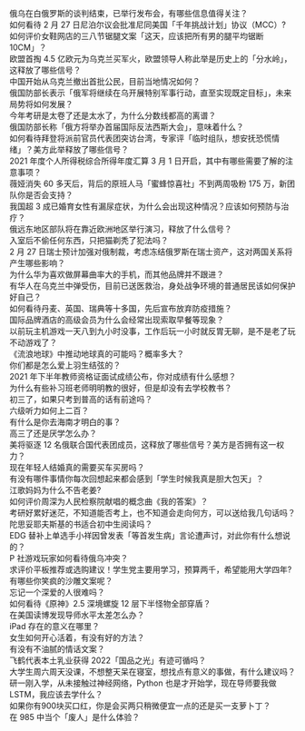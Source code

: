 俄乌在白俄罗斯的谈判结束，已举行发布会，有哪些信息值得关注？  
如何看待 2 月 27 日尼泊尔议会批准尼同美国「千年挑战计划」协议（MCC）?  
如何评价女鞋网店的三八节锯腿文案「这天，应该把所有男的腿平均锯断 10CM」？  
欧盟首掏 4.5 亿欧元为乌克兰买军火，欧盟领导人称此举是历史上的「分水岭」，这释放了哪些信号？  
中国开始从乌克兰撤出首批公民，目前当地情况如何？  
俄国防部长表示「俄军将继续在乌开展特别军事行动，直至实现既定目标」，未来局势将如何发展？  
今年考研是太卷了还是太水了，为什么分数线都高的离谱？  
俄国防部长称「俄方将举办首届国际反法西斯大会」，意味着什么？  
如何看待拜登将派前官员代表团突访台湾，专家评「临时组队，想安抚恐慌情绪」？美方此举释放了哪些信号？  
2021 年度个人所得税综合所得年度汇算 3 月 1 日开启，其中有哪些需要了解的注意事项？  
薇娅消失 60 多天后，背后的原班人马「蜜蜂惊喜社」不到两周吸粉 175 万，新团队你是否会支持？  
我国超 3 成已婚育女性有漏尿症状，为什么会出现这种情况？应该如何预防与治疗？  
俄远东地区部队将在靠近欧洲地区举行演习，释放了什么信号？  
入室后不偷任何东西，只把猫剃秃了犯法吗？  
2 月 27 日瑞士预计加强对俄制裁，考虑冻结俄罗斯在瑞士资产，这对两国关系将产生哪些影响？  
为什么华为喜欢做屏幕曲率大的手机，而其他品牌并不跟进？  
有华人在乌克兰中弹受伤，目前已送医救治，身处战争环境的普通居民该如何保护好自己？  
如何看待丹麦、英国、瑞典等十多国，先后宣布放弃防疫措施？  
国际品牌酒店的高级会员为什么会经常出现索取早餐等现象？  
以前玩主机游戏一天八到九小时没事，工作后玩一小时就反胃无聊，是不是老了玩不动游戏了？  
《流浪地球》中推动地球真的可能吗？概率多大？  
你们都是怎么爱上羽生结弦的？  
2021 年下半年教师资格证面试成绩公布，你对成绩有什么感想？  
为什么有些补习班老师明明教的很好，但是却没有去学校教书？  
初三了，如果只考到普高的话有前途吗？  
六级听力如何上二百？  
有什么是你去海南才明白的事？  
高三了还是厌学怎么办？  
美将驱逐 12 名俄联合国代表团成员，这释放了哪些信号？美方是否拥有这一权力？  
现在年轻人结婚真的需要买车买房吗？  
有没有哪件事情你每次回想起来都会感到「学生时候我真是胆大包天」？  
江歌妈妈为什么不告老姜?  
如何评价周深为人民检察院献唱的概念曲《我的答案》？  
考研好累好迷茫，不知道能否考上，也不知道会走向何方，可以送给我几句话吗？  
陀思妥耶夫斯基的书适合初中生阅读吗？  
EDG 替补上单选手小祥因曾发表「等首发生病」言论遭声讨，对此你有什么想说的？  
P 社游戏玩家如何看待俄乌冲突？  
求评价平板推荐或选购建议！学生党主要用学习，预算两千，希望能用大学四年?  
有哪些你笑疯的沙雕文案呢？  
忘记一个深爱的人很难吗？  
如何看待《原神》2.5 深境螺旋 12 层下半怪物全部穿盾？  
在美国读博发现导师水平太差怎么办？  
iPad 存在的意义在哪里？  
女生如何开心活着，有没有好的方法？  
有没有不油腻的情话文案？  
飞鹤代表本土乳业获得 2022「国品之光」有迹可循吗？  
大学生周六周天没课，不想整天呆在寝室，想找点有意义的事做，有什么建议吗？  
研一刚入学，从未接触过神经网络，Python 也是才开始学，现在导师要我做 LSTM，我应该去学什么？  
如果你有900块买口红，你是会买两只稍微便宜一点的还是买一支萝卜丁？  
在 985 中当个「废人」是什么体验？  
